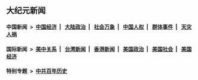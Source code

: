 ## 大纪元新闻

#### 中国新闻 &nbsp;>&nbsp; [中国经济](indexes/ncid283/README.md?05131645) &nbsp;| &nbsp; [大陆政治](indexes/ncid277/README.md?05131645) &nbsp;| &nbsp; [社会万象](indexes/ncid282/README.md?05131645) &nbsp;| &nbsp; [中国人权](indexes/ncid278/README.md?05131645) &nbsp;| &nbsp; [群体事件](indexes/ncid279/README.md?05131645) &nbsp;| &nbsp; [天灾人祸](indexes/ncid280/README.md?05131645)

#### 国际新闻 &nbsp;>&nbsp; [美中关系](indexes/nf1412576/README.md?05131645) &nbsp;| &nbsp; [台湾新闻](indexes/ncid1349361/README.md?05131645) &nbsp;| &nbsp; [香港新闻](indexes/ncid1349362/README.md?05131645) &nbsp;| &nbsp; [美国政治](indexes/ncid1078159/README.md?05131645) &nbsp;| &nbsp; [美国社会](indexes/ncid1078160/README.md?05131645) &nbsp;| &nbsp; [美国经济](indexes/ncid1078158/README.md?05131645)

#### 特别专题 &nbsp;>&nbsp; [中共百年历史](https://github.com/epoch-news/epoch-special/blob/master/README.md?05131645)  
